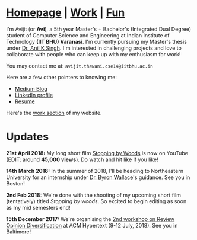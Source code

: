 # [Homepage](https://avi-jit.github.io/) | [Work](https://avi-jit.github.io/work) | [Fun](https://avi-jit.github.io/fun)

I'm Avijit (or **Avi**), a 5th year Master's + Bachelor's (Integrated Dual Degree) student of Computer Science and Engineering at Indian Institute of Technology **(IIT BHU) Varanasi**. I'm currently pursuing my Master's thesis under [Dr. Anil K Singh](http://anilkumarsingh.me/). I'm interested in challenging projects and love to collaborate with people who can keep up with my enthusiasm for work!

You may contact me at:   `avijit.thawani.cse14@iitbhu.ac.in`

Here are a few other pointers to knowing me:
- [Medium Blog](https://medium.com/@avijitthawani)
- [LinkedIn profile](https://www.linkedin.com/in/avijitthawani/)
- [Resume](https://drive.google.com/file/d/16OJmfVszrmTCTLiBAK6z8kVYHqWH0Wz9/view?usp=sharing)

Here's the [work section](https://avi-jit.github.io/work) of my website.

# Updates

**21st April 2018:** My long short film [Stopping by Woods](https://www.youtube.com/watch?v=Uy_3XKqsJZk&index=1&list=LLtEZVFh2Arwg_BjXfz418kA) is now on YouTube (EDIT: around **45,000 views**). Do watch and hit like if you like!

**14th March 2018:** In the summer of 2018, I'll be heading to Northeastern University for an internship under [Dr. Byron Wallace](http://www.byronwallace.com/)'s guidance. See you in Boston!

**2nd Feb 2018:** We're done with the shooting of my upcoming short film (tentatively) titled _Stopping by woods_. So excited to begin editing as soon as my mid semesters end!

**15th December 2017:** We're organising the [2nd workshop on Review Opinion Diversification](https://sites.google.com/view/revopid-2018) at ACM Hypertext (9-12 July, 2018). See you in Baltimore!
